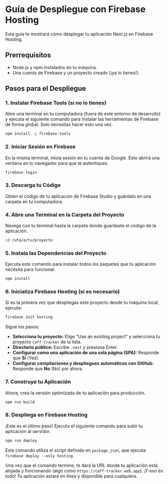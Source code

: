 # Guía de Despliegue con Firebase Hosting

Esta guía te mostrará cómo desplegar tu aplicación Next.js en Firebase Hosting.

## Prerrequisitos

- Node.js y npm instalados en tu máquina.
- Una cuenta de Firebase y un proyecto creado (¡ya lo tienes!).

## Pasos para el Despliegue

### 1. Instalar Firebase Tools (si no lo tienes)

Abre una terminal en tu computadora (fuera de este entorno de desarrollo) y ejecuta el siguiente comando para instalar las herramientas de Firebase de forma global. Solo necesitas hacer esto una vez.

```bash
npm install -g firebase-tools
```

### 2. Iniciar Sesión en Firebase

En la misma terminal, inicia sesión en tu cuenta de Google. Esto abrirá una ventana en tu navegador para que te autentiques.

```bash
firebase login
```

### 3. Descarga tu Código

Obtén el código de tu aplicación de Firebase Studio y guárdalo en una carpeta en tu computadora.

### 4. Abre una Terminal en la Carpeta del Proyecto

Navega con tu terminal hasta la carpeta donde guardaste el código de la aplicación.

```bash
cd ruta/a/tu/proyecto
```

### 5. Instala las Dependencias del Proyecto

Ejecuta este comando para instalar todos los paquetes que tu aplicación necesita para funcionar.

```bash
npm install
```

### 6. Inicializa Firebase Hosting (si es necesario)

Si es la primera vez que despliegas este proyecto desde tu máquina local, ejecuta:

```bash
firebase init hosting
```

Sigue los pasos:
- **Selecciona tu proyecto:** Elige "Use an existing project" y selecciona tu proyecto `caff-tracker` de la lista.
- **Directorio público:** Escribe `.next` y presiona Enter.
- **Configurar como una aplicación de una sola página (SPA):** Responde que **Sí** (Yes).
- **Configurar compilaciones y despliegues automáticos con GitHub:** Responde que **No** (No) por ahora.

### 7. Construye tu Aplicación

Ahora, crea la versión optimizada de tu aplicación para producción.

```bash
npm run build
```

### 8. Despliega en Firebase Hosting

¡Este es el último paso! Ejecuta el siguiente comando para subir tu aplicación al servidor.

```bash
npm run deploy
```

Este comando utiliza el script definido en `package.json`, que ejecuta `firebase deploy --only hosting`.

Una vez que el comando termine, te dará la URL donde tu aplicación está alojada y funcionando (algo como `https://caff-tracker.web.app`). ¡Y eso es todo! Tu aplicación estará en línea y disponible para cualquiera.
